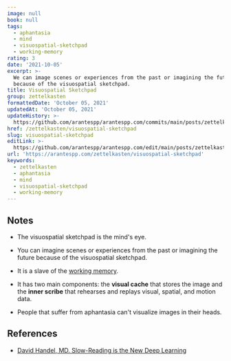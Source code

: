 ```yaml
---
image: null
book: null
tags:
  - aphantasia
  - mind
  - visuospatial-sketchpad
  - working-memory
rating: 3
date: '2021-10-05'
excerpt: >-
  We can image scenes or experiences from the past or imagining the future
  because of the visuospatial sketchpad.
title: Visuospatial Sketchpad
group: zettelkasten
formattedDate: 'October 05, 2021'
updatedAt: 'October 05, 2021'
updateHistory: >-
  https://github.com/arantespp/arantespp.com/commits/main/posts/zettelkasten/visuospatial-sketchpad.md
href: /zettelkasten/visuospatial-sketchpad
slug: visuospatial-sketchpad
editLink: >-
  https://github.com/arantespp/arantespp.com/edit/main/posts/zettelkasten/visuospatial-sketchpad.md
url: 'https://arantespp.com/zettelkasten/visuospatial-sketchpad'
keywords:
  - zettelkasten
  - aphantasia
  - mind
  - visuospatial-sketchpad
  - working-memory
---
```


## Notes

- The visuospatial sketchpad is the mind's eye.

- You can imagine scenes or experiences from the past or imagining the future because of the visuospatial sketchpad.

- It is a slave of the [working memory](/z/working-memory).

- It has two main components: the **visual cache** that stores the image and the **inner scribe** that rehearses and replays visual, spatial, and motion data.

- People that suffer from aphantasia can't visualize images in their heads.

## References

- [David Handel, MD. Slow-Reading is the New Deep Learning](https://betterhumans.pub/slow-reading-is-the-new-deep-learning-452f179c0289)
